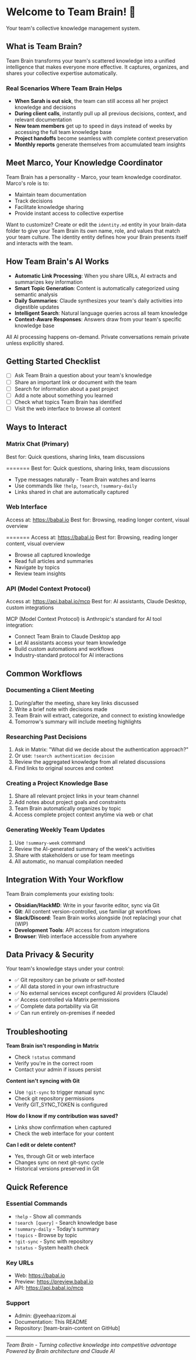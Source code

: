 # Welcome to Team Brain! 🧠

Your team's collective knowledge management system.

## What is Team Brain?

Team Brain transforms your team's scattered knowledge into a unified intelligence that makes everyone more effective. It captures, organizes, and shares your collective expertise automatically.

### Real Scenarios Where Team Brain Helps

- **When Sarah is out sick**, the team can still access all her project knowledge and decisions
- **During client calls**, instantly pull up all previous decisions, context, and relevant documentation
- **New team members** get up to speed in days instead of weeks by accessing the full team knowledge base
- **Project handoffs** become seamless with complete context preservation
- **Monthly reports** generate themselves from accumulated team insights

## Meet Marco, Your Knowledge Coordinator

Team Brain has a personality - Marco, your team knowledge coordinator. Marco's role is to:
- Maintain team documentation
- Track decisions
- Facilitate knowledge sharing
- Provide instant access to collective expertise

Want to customize? Create or edit the `identity.md` entity in your brain-data folder to give your Team Brain its own name, role, and values that match your team culture. The identity entity defines how your Brain presents itself and interacts with the team.

## How Team Brain's AI Works

- **Automatic Link Processing**: When you share URLs, AI extracts and summarizes key information
- **Smart Topic Generation**: Content is automatically categorized using semantic analysis
- **Daily Summaries**: Claude synthesizes your team's daily activities into digestible updates
- **Intelligent Search**: Natural language queries across all team knowledge
- **Context-Aware Responses**: Answers draw from your team's specific knowledge base

All AI processing happens on-demand. Private conversations remain private unless explicitly shared.

## Getting Started Checklist

- [ ] Ask Team Brain a question about your team's knowledge
- [ ] Share an important link or document with the team
- [ ] Search for information about a past project
- [ ] Add a note about something you learned
- [ ] Check what topics Team Brain has identified
- [ ] Visit the web interface to browse all content

## Ways to Interact

### Matrix Chat (Primary)
Best for: Quick questions, sharing links, team discussions

=======
Best for: Quick questions, sharing links, team discussions
- Type messages naturally - Team Brain watches and learns
- Use commands like `!help`, `!search`, `!summary-daily`
- Links shared in chat are automatically captured

### Web Interface
Access at: https://babal.io
Best for: Browsing, reading longer content, visual overview

=======
Access at: https://babal.io
Best for: Browsing, reading longer content, visual overview
- Browse all captured knowledge
- Read full articles and summaries
- Navigate by topics
- Review team insights

### API (Model Context Protocol)
Access at: https://api.babal.io/mcp
Best for: AI assistants, Claude Desktop, custom integrations

MCP (Model Context Protocol) is Anthropic's standard for AI tool integration:
- Connect Team Brain to Claude Desktop app
- Let AI assistants access your team knowledge
- Build custom automations and workflows
- Industry-standard protocol for AI interactions

## Common Workflows

### Documenting a Client Meeting
1. During/after the meeting, share key links discussed
2. Write a brief note with decisions made
3. Team Brain will extract, categorize, and connect to existing knowledge
4. Tomorrow's summary will include meeting highlights

### Researching Past Decisions
1. Ask in Matrix: "What did we decide about the authentication approach?"
2. Or use: `!search authentication decision`
3. Review the aggregated knowledge from all related discussions
4. Find links to original sources and context

### Creating a Project Knowledge Base
1. Share all relevant project links in your team channel
2. Add notes about project goals and constraints
3. Team Brain automatically organizes by topic
4. Access complete project context anytime via web or chat

### Generating Weekly Team Updates
1. Use `!summary-week` command
2. Review the AI-generated summary of the week's activities
3. Share with stakeholders or use for team meetings
4. All automatic, no manual compilation needed

## Integration With Your Workflow

Team Brain complements your existing tools:

- **Obsidian/HackMD**: Write in your favorite editor, sync via Git
- **Git**: All content version-controlled, use familiar git workflows
- **Slack/Discord**: Team Brain works alongside (not replacing) your chat (WIP)
- **Development Tools**: API access for custom integrations
- **Browser**: Web interface accessible from anywhere

## Data Privacy & Security

Your team's knowledge stays under your control:

- ✅ Git repository can be private or self-hosted
- ✅ All data stored in your own infrastructure
- ✅ No external services except configured AI providers (Claude)
- ✅ Access controlled via Matrix permissions
- ✅ Complete data portability via Git
- ✅ Can run entirely on-premises if needed

## Troubleshooting

**Team Brain isn't responding in Matrix**
- Check `!status` command
- Verify you're in the correct room
- Contact your admin if issues persist

**Content isn't syncing with Git**
- Use `!git-sync` to trigger manual sync
- Check git repository permissions
- Verify GIT_SYNC_TOKEN is configured

**How do I know if my contribution was saved?**
- Links show confirmation when captured
- Check the web interface for your content

**Can I edit or delete content?**
- Yes, through Git or web interface
- Changes sync on next git-sync cycle
- Historical versions preserved in Git

## Quick Reference

### Essential Commands
- `!help` - Show all commands
- `!search [query]` - Search knowledge base
- `!summary-daily` - Today's summary
- `!topics` - Browse by topic
- `!git-sync` - Sync with repository
- `!status` - System health check

### Key URLs
- Web: https://babal.io
- Preview: https://preview.babal.io
- API: https://api.babal.io/mcp

### Support
- Admin: @yeehaa:rizom.ai
- Documentation: This README
- Repository: [team-brain-content on GitHub]

---

*Team Brain - Turning collective knowledge into competitive advantage*
*Powered by Brain architecture and Claude AI*